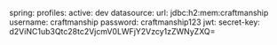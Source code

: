 spring:
  profiles:
    active: dev
  datasource:
    url: jdbc:h2:mem:craftmanship
    username: craftmanship
    password: craftmanship123
jwt:
  secret-key: d2ViNC1ub3Qtc28tc2VjcmV0LWFjY2Vzcy1zZWNyZXQ=
